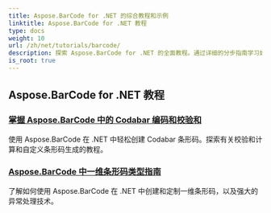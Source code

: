 ```yaml
---
title: Aspose.BarCode for .NET 的综合教程和示例
linktitle: Aspose.BarCode for .NET 教程
type: docs
weight: 10
url: /zh/net/tutorials/barcode/
description: 探索 Aspose.BarCode for .NET 的全面教程。通过详细的分步指南学习如何生成、自定义和管理条形码。
is_root: true
---
```


## Aspose.BarCode for .NET 教程
### [掌握 Aspose.BarCode 中的 Codabar 编码和校验和](./mastering-codabar-encoding-and-checksum/)
使用 Aspose.BarCode 在 .NET 中轻松创建 Codabar 条形码。探索有关校验和计算和自定义条形码生成的教程。
### [Aspose.BarCode 中一维条形码类型指南](./guide-one-dimensional-barcode-types/)
了解如何使用 Aspose.BarCode 在 .NET 中创建和定制一维条形码，以及强大的异常处理技术。